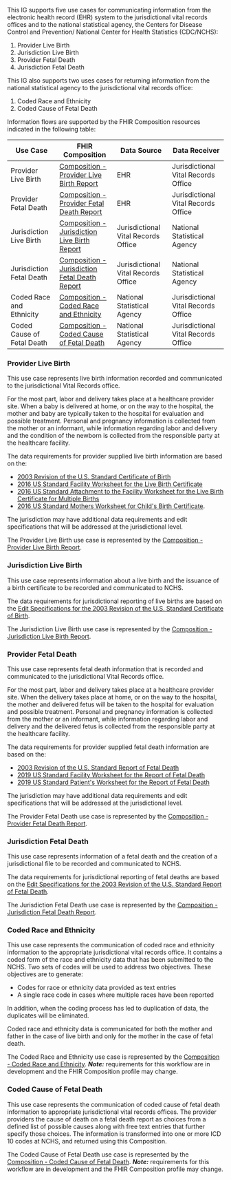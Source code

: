 This IG supports five use cases for communicating information from the electronic health record (EHR) system to the jurisdictional vital records offices and to the national statistical agency, the Centers for Disease Control and Prevention/ National Center for Health Statistics (CDC/NCHS):

1. Provider Live Birth
2. Jurisdiction Live Birth
3. Provider Fetal Death
4. Jurisdiction Fetal Death

This IG also supports two uses cases for returning information from the national statistical agency to the jurisdictional vital records office:

1. Coded Race and Ethnicity
2. Coded Cause of Fetal Death

Information flows are supported by the FHIR Composition resources indicated in the following table:
  
| Use Case                      | FHIR Composition                                                                                                                | Data Source                         | Data Receiver                       |
| ----------------------------- | ------------------------------------------------------------------------------------------------------------------------------- | ----------------------------------- | ----------------------------------- |
| Provider Live Birth           | [Composition - Provider Live Birth Report](StructureDefinition-Composition-provider-live-birth-report.html)                     | EHR                                 | Jurisdictional Vital Records Office |
| Provider Fetal Death          | [Composition - Provider Fetal Death Report](StructureDefinition-Composition-provider-fetal-death-report.html)                   | EHR                                 | Jurisdictional Vital Records Office |
| Jurisdiction Live Birth       | [Composition - Jurisdiction Live Birth Report](StructureDefinition-Composition-jurisdiction-live-birth-report.html)            | Jurisdictional Vital Records Office | National Statistical Agency         | 
| Jurisdiction Fetal Death      | [Composition - Jurisdiction Fetal Death Report](StructureDefinition-Composition-jurisdiction-fetal-death-report.html)                   | Jurisdictional Vital Records Office | National Statistical Agency         | 
| Coded Race and Ethnicity      | [Composition - Coded Race and Ethnicity](StructureDefinition-Composition-coded-race-and-ethnicity.html)                         | National Statistical Agency         | Jurisdictional Vital Records Office |
| Coded Cause of Fetal Death    | [Composition - Coded Cause of Fetal Death](StructureDefinition-Composition-coded-cause-of-fetal-death.html)                     | National Statistical Agency         | Jurisdictional Vital Records Office |


### Provider Live Birth

This use case represents live birth information recorded and communicated to the jurisdictional Vital Records office.

For the most part, labor and delivery takes place at a healthcare provider site. When a baby is delivered at home, or on the way to the hospital, the mother and baby are typically taken to the hospital for evaluation and possible treatment. Personal and pregnancy information is collected from the mother or an informant, while information regarding labor and delivery and the condition of the newborn is collected from the responsible party at the healthcare facility.

The data requirements for provider supplied live birth information are based on the:
* [2003 Revision of the U.S. Standard Certificate of Birth](https://www.cdc.gov/nchs/data/dvs/birth11-03final-ACC.pdf)
* [2016 US Standard Facility Worksheet for the Live Birth Certificate](https://www.cdc.gov/nchs/data/dvs/facility-worksheet-2016-508.pdf)
* [2016 US Standard Attachment to the Facility Worksheet for the Live Birth Certificate for Multiple Births](https://www.cdc.gov/nchs/data/dvs/multiple-births-worksheet-2016.pdf)
* [2016 US Standard Mothers Worksheet for Child's Birth Certificate](https://www.cdc.gov/nchs/data/dvs/moms-worksheet-2016-508.pdf).

The jurisdiction may have additional data requirements and edit specifications that will be addressed at the jurisdictional level.

The Provider Live Birth use case is represented by the [Composition - Provider Live Birth Report](StructureDefinition-Composition-provider-live-birth-report.html).

### Jurisdiction Live Birth

This use case represents information about a live birth and the issuance of a birth certificate to be recorded and communicated to NCHS.

The data requirements for jurisdictional reporting of live births are based on the [Edit Specifications for the 2003 Revision of the U.S. Standard Certificate of Birth](https://www.cdc.gov/nchs/data/dvs/birth-edit-specifications.pdf).

The Jurisdiction Live Birth use case is represented by the [Composition - Jurisdiction Live Birth Report](StructureDefinition-Composition-jurisdiction-live-birth-report.html).

### Provider Fetal Death

This use case represents fetal death information that is recorded and communicated to the jurisdictional Vital Records office.

For the most part, labor and delivery takes place at a healthcare provider site. When the delivery takes place at home, or on the way to the hospital, the mother and delivered fetus will be taken to the hospital for evaluation and possible treatment. Personal and pregnancy information is collected from the mother or an informant, while information regarding labor and delivery and the delivered fetus is collected from the responsible party at the healthcare facility.

The data requirements for provider supplied fetal death information are based on the:
* [2003 Revision of the U.S. Standard Report of Fetal Death](https://www.cdc.gov/nchs/data/dvs/FDEATH11-03finalACC.pdf)
* [2019 US Standard Facility Worksheet for the Report of Fetal Death](https://www.cdc.gov/nchs/data/dvs/fetal-death-facility-worksheet-2019-508.pdf)
* [2019 US Standard Patient's Worksheet for the Report of Fetal Death](https://www.cdc.gov/nchs/data/dvs/fetal-death-mother-worksheet-english-2019-508.pdf)

The jurisdiction may have additional data requirements and edit specifications that will be addressed at the jurisdictional level.

The Provider Fetal Death use case is represented by the [Composition - Provider Fetal Death Report](StructureDefinition-Composition-provider-fetal-death-report.html).

### Jurisdiction Fetal Death

This use case represents information of a fetal death and the creation of a jurisdictional file to be recorded and communicated to NCHS.

The data requirements for jurisdictional reporting of fetal deaths are based on the [Edit Specifications for the 2003 Revision of the U.S. Standard Report of Fetal Death](https://www.cdc.gov/nchs/data/dvs/death_edit_specifications.pdf).

The Jurisdiction Fetal Death use case is represented by the [Composition - Jurisdiction Fetal Death Report](StructureDefinition-Composition-jurisdiction-fetal-death-report.html).

### Coded Race and Ethnicity

This use case represents the communication of coded race and ethnicity information to the appropriate jurisdictional vital records office. It contains a coded form of the race and ethnicity data that has been submitted to the NCHS. Two sets of codes will be used to address two objectives. These objectives are to generate:
* Codes for race or ethnicity data provided as text entries
* A single race code in cases where multiple races have been reported

In addition, when the coding process has led to duplication of data, the duplicates will be eliminated.

Coded race and ethnicity data is communicated for both the mother and father in the case of live birth and only for the mother in the case of fetal death.

The Coded Race and Ethnicity use case is represented by the [Composition - Coded Race and Ethnicity](StructureDefinition-Composition-coded-race-and-ethnicity.html). ***Note:*** requirements for this workflow are in development and the FHIR Composition profile may change.  

### Coded Cause of Fetal Death

This use case represents the communication of coded cause of fetal death information to appropriate jurisdictional vital records offices. The provider providers the cause of death on a fetal death report as choices from a defined list of possible causes along with free text entries that further specify those choices. The information is transformed into one or more ICD 10 codes at NCHS, and returned using this Composition.

The Coded Cause of Fetal Death use case is represented by the [Composition - Coded Cause of Fetal Death](StructureDefinition-Composition-coded-cause-of-fetal-death.html). ***Note:*** requirements for this workflow are in development and the FHIR Composition profile may change.